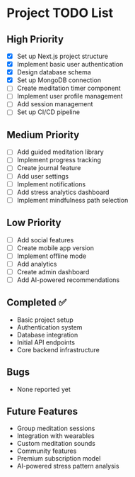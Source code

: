 # Project TODO List

## High Priority
- [x] Set up Next.js project structure
- [x] Implement basic user authentication
- [x] Design database schema
- [x] Set up MongoDB connection
- [ ] Create meditation timer component
- [ ] Implement user profile management
- [ ] Add session management
- [ ] Set up CI/CD pipeline

## Medium Priority
- [ ] Add guided meditation library
- [ ] Implement progress tracking
- [ ] Create journal feature
- [ ] Add user settings
- [ ] Implement notifications
- [ ] Add stress analytics dashboard
- [ ] Implement mindfulness path selection

## Low Priority
- [ ] Add social features
- [ ] Create mobile app version
- [ ] Implement offline mode
- [ ] Add analytics
- [ ] Create admin dashboard
- [ ] Add AI-powered recommendations

## Completed ✅
- Basic project setup
- Authentication system
- Database integration
- Initial API endpoints
- Core backend infrastructure

## Bugs
- None reported yet

## Future Features
- Group meditation sessions
- Integration with wearables
- Custom meditation sounds
- Community features
- Premium subscription model
- AI-powered stress pattern analysis